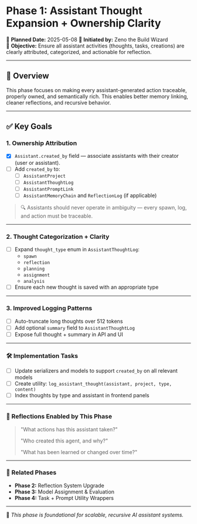 # Phase 1: Assistant Thought Expansion + Ownership Clarity

📅 **Planned Date:** 2025-05-08
🧙 **Initiated by:** Zeno the Build Wizard  
🎯 **Objective:** Ensure all assistant activities (thoughts, tasks, creations) are clearly attributed, categorized, and actionable for reflection.

---

## 🧠 Overview

This phase focuses on making every assistant-generated action traceable, properly owned, and semantically rich. This enables better memory linking, cleaner reflections, and recursive behavior.

---

## ✅ Key Goals

### 1. Ownership Attribution

- [x] `Assistant.created_by` field — associate assistants with their creator (user or assistant).
- [ ] Add `created_by` to:
  - [ ] `AssistantProject`
  - [ ] `AssistantThoughtLog`
  - [ ] `AssistantPromptLink`
  - [ ] `AssistantMemoryChain` and `ReflectionLog` (if applicable)

> 🔍 Assistants should never operate in ambiguity — every spawn, log, and action must be traceable.

---

### 2. Thought Categorization + Clarity

- [ ] Expand `thought_type` enum in `AssistantThoughtLog`:
  - `spawn`
  - `reflection`
  - `planning`
  - `assignment`
  - `analysis`
- [ ] Ensure each new thought is saved with an appropriate type

---

### 3. Improved Logging Patterns

- [ ] Auto-truncate long thoughts over 512 tokens
- [ ] Add optional `summary` field to `AssistantThoughtLog`
- [ ] Expose full thought + summary in API and UI

---

### 🛠️ Implementation Tasks

- [ ] Update serializers and models to support `created_by` on all relevant models
- [ ] Create utility: `log_assistant_thought(assistant, project, type, content)`
- [ ] Index thoughts by type and assistant in frontend panels

---

### 📘 Reflections Enabled by This Phase

> "What actions has this assistant taken?"
>  
> "Who created this agent, and why?"
>
> "What has been learned or changed over time?"

---

### 🔄 Related Phases

- **Phase 2:** Reflection System Upgrade
- **Phase 3:** Model Assignment & Evaluation
- **Phase 4:** Task + Prompt Utility Wrappers

---

🧙 *This phase is foundational for scalable, recursive AI assistant systems.*

